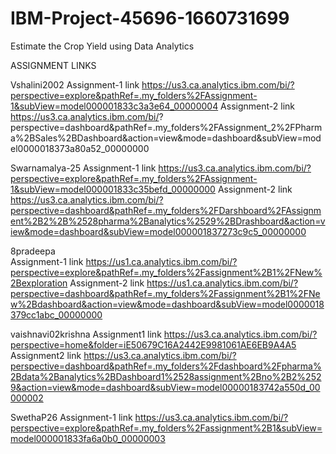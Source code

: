# IBM-Project-45696-1660731699
Estimate the Crop Yield using Data Analytics

ASSIGNMENT LINKS

Vshalini2002
  Assignment-1 link
     https://us3.ca.analytics.ibm.com/bi/?perspective=explore&pathRef=.my_folders%2FAssignment-1&subView=model000001833c3a3e64_00000004
  Assignment-2 link
     https://us3.ca.analytics.ibm.com/bi/?     perspective=dashboard&pathRef=.my_folders%2FAssignment_2%2FPharma%2BSales%2BDashboard&action=view&mode=dashboard&subView=model0000018373a80a52_00000000


Swarnamalya-25
  Assignment-1 link
     https://us3.ca.analytics.ibm.com/bi/?perspective=explore&pathRef=.my_folders%2FAssignment-1&subView=model000001833c35befd_00000000
  Assignment-2 link
      https://us3.ca.analytics.ibm.com/bi/?perspective=dashboard&pathRef=.my_folders%2FDarshboard%2FAssignment%2B2%2B%2528pharma%2Banalytics%2529%2BDrashboard&action=view&mode=dashboard&subView=model000001837273c9c5_00000000
      
 
8pradeepa  
   Assignment-1 link
      https://us1.ca.analytics.ibm.com/bi/?perspective=explore&pathRef=.my_folders%2Fassignment%2B1%2FNew%2Bexploration
   Assignment-2 link
      https://us1.ca.analytics.ibm.com/bi/?perspective=dashboard&pathRef=.my_folders%2Fassignment%2B1%2FNew%2Bdashboard&action=view&mode=dashboard&subView=model0000018379cc1abc_00000000
      

vaishnavi02krishna 
  Assignment1 link
     https://us3.ca.analytics.ibm.com/bi/?perspective=home&folder=iE50679C16A2442E9981061AE6EB9A4A5
  Assignment2 link
     https://us3.ca.analytics.ibm.com/bi/?perspective=dashboard&pathRef=.my_folders%2Fdashboard%2Fpharma%2Bdata%2Banalytics%2BDashboard1%2528assignment%2Bno%2B2%2529&action=view&mode=dashboard&subView=model00000183742a550d_00000002
     

SwethaP26
  Assignment-1 link
     https://us3.ca.analytics.ibm.com/bi/?perspective=explore&pathRef=.my_folders%2Fassignment%2B1&subView=model000001833fa6a0b0_00000003
